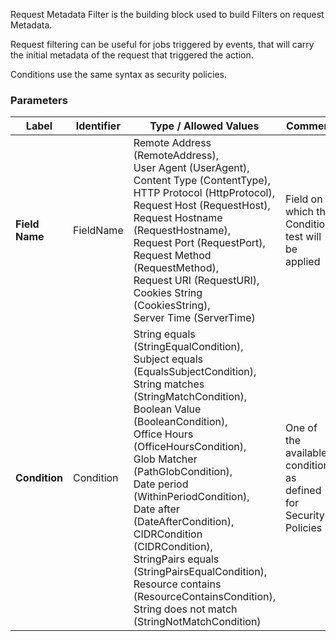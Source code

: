

Request Metadata Filter is the building block used to build Filters on request Metadata.

Request filtering can be useful for jobs triggered by events, that will carry the initial metadata of the request that triggered the action.

Conditions use the same syntax as security policies.



### Parameters
|Label |Identifier|Type / Allowed Values| Comment |
|---|---|---|---|
|**Field Name**|FieldName|Remote Address (RemoteAddress),<br/>User Agent (UserAgent),<br/>Content Type (ContentType),<br/>HTTP Protocol (HttpProtocol),<br/>Request Host (RequestHost),<br/>Request Hostname (RequestHostname),<br/>Request Port (RequestPort),<br/>Request Method (RequestMethod),<br/>Request URI (RequestURI),<br/>Cookies String (CookiesString),<br/>Server Time (ServerTime)|Field on which the Condition test will be applied|
|**Condition**|Condition|String equals (StringEqualCondition),<br/>Subject equals (EqualsSubjectCondition),<br/>String matches (StringMatchCondition),<br/>Boolean Value (BooleanCondition),<br/>Office Hours (OfficeHoursCondition),<br/>Glob Matcher (PathGlobCondition),<br/>Date period (WithinPeriodCondition),<br/>Date after (DateAfterCondition),<br/>CIDRCondition (CIDRCondition),<br/>StringPairs equals (StringPairsEqualCondition),<br/>Resource contains (ResourceContainsCondition),<br/>String does not match (StringNotMatchCondition)|One of the available conditions as defined for Security Policies|

